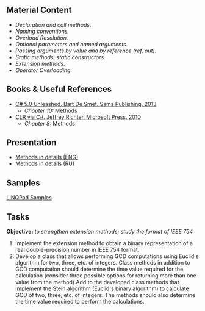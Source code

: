 ## Material Content 
- *Declaration and call methods.*
- *Naming conventions.*
- *Overload Resolution.*
- *Optional parameters and named arguments.*
- *Passing arguments by value and by reference (ref, out).*
- *Static methods, static constructors.*
- *Extension methods.*
- *Operator Overloading.*

## Books & Useful References 
- [C# 5.0 Unleashed. Bart De Smet. Sams Publishing. 2013](https://www.goodreads.com/book/show/16284093-c-5-0-unleashed)
    - *Chapter 10:* Methods
- [CLR via C#. Jeffrey Richter. Microsoft Press. 2010](https://www.goodreads.com/book/show/7121415-clr-via-c)
    - *Chapter 8:* Methods

## Presentation 
- [Methods in details (ENG)](https://github.com/EPM-RD-NETLAB/.NET-Framework-modules/blob/master/M4.%20Methods%20in%20details/Methods%20in%20details.pptx)
- [Methods in details (RU)](https://github.com/EPM-RD-NETLAB/.NET-Framework-modules/blob/master/M4.%20Methods%20in%20details/Methods%20in%20details%20(ru).pptx)

## Samples 
[LINQPad Samples](https://github.com/EPM-RD-NETLAB/.NET-Framework-modules/tree/master/M4.%20Methods%20in%20details/Samples/LINQPad%205)

## Tasks 
**Objective:** *to strengthen extension methods; study the format of IEEE 754* 
1. Implement the extension method to obtain a binary representation of a real double-precision number in IEEE 754 format. 
2. Develop a class that allows performing GCD computations using Euclid's algorithm for two, three, etc. of integers. Class methods in addition to GCD computation should determine the time value required for the calculation (consider three possible options for returning more than one value from the method).Add to the developed class methods that implement the Stein algorithm (Euclid's binary algorithm) to calculate GCD of two, three, etc. of integers. The methods should also determine the time value required to perform the calculations.
